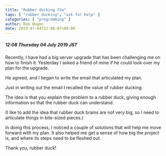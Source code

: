```yaml
---
title: "Rubber ducking ftw"
tags: [ "rubber ducking", "ask for help" ]
categories: [ "programming" ]
author: Rob Nugen
date: 2019-07-04T12:08:07+09:00
---
```


##### 12:08 Thursday 04 July 2019 JST

Recently, I have had a big server upgrade that has been challenging me on
how to finish it.  Yesterday I asked a friend of mine if he could
look over my plan for the upgrade.

He agreed, and I began to write the email that articulated my plan.

Just in writing out the email I recalled the value of rubber ducking.

The idea is that you explain the problem to a rubber duck,
giving enough information so that the rubber duck can understand.

(I like to add the idea that rubber duck brains are not very big, so
I need to articulate things in bite-sized pieces.)

In doing this process, I noticed a couple of solutions that will help
me move forward with my plan.  It also helped me get a sense of how
big the project is, and where its steps need to be fleshed out.

Thank you, rubber duck!
